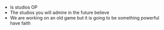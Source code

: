 - Is studios OP
- The studios you will admire in the future believe
- We are working on an old game but it is going to be something powerful have faith

<!---
Esmerald-Studios/Esmerald-Studios is a ✨ special ✨ repository because its `README.md` (this file) appears on your GitHub profile.
You can click the Preview link to take a look at your changes.
--->
